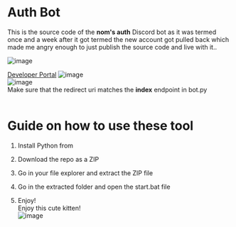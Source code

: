 # Auth Bot

This is the source code of the **nom's auth** Discord bot as it was termed once and a week after it got termed the new account got pulled back which made me angry enough to just publish the source code and live with it..   
 
![image](https://i.e-z.host/t2vbfqy7.png) 

[Developer Portal](https://discord.com/developers/applications) 
![image](https://i.e-z.host/sc0348kj.png)  
![image](https://i.e-z.host/m9ugxrw3.png)
<br> 
Make sure that the redirect uri matches the **index** endpoint in bot.py   
<br> 
   
# Guide on how to use these tool 
 
1. Install Python from

2. Download the repo as a ZIP 

3. Go in your file explorer and extract the ZIP file  
 
4. Go in the extracted folder and open the start.bat file   

5. Enjoy!  
Enjoy this cute kitten!   
![image](https://i.e-z.host/7x11aiiw.png)   